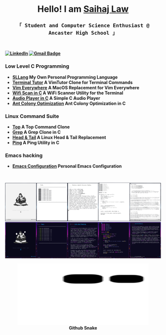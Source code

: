 
<h1 align="center">
Hello! I am <a rel="nofollow noopener noreferrer" target="_blank" href="https://saihaj-laws-wondrous-site.webflow.io">Saihaj Law</a></samp></h1>
  <h3 align = "center">
  <samp>
 
 「 Student and Computer Science Enthusiast @ Ancaster High School<b> 」</br>
  </samp>
 </p>
</h3>
<br>


[![Linkedln](https://img.shields.io/badge/LinkedIn-0077B5?style=flat-square&logo=linkedin&logoColor=white)](https://www.linkedin.com/in/saihaj-law-404b46244/)
[![Gmail Badge](https://img.shields.io/badge/-Gmail-c14438?style=flat-square&logo=Gmail&logoColor=white&link=mailto:laws0817@gmail.com)](mailto:laws0817@gmail.com)

### Low Level C Programming

- **[SLLang](https://github.com/slano-ls/SLLang/)** My Own Personal Programming Language
- **[Terminal Tutor](https://github.com/slano-ls/TerminalTutor)** A VimTutor Clone for Terminal Commands
- **[Vim Everywhere](https://github.com/slano-ls/SketchyVim)** A MacOS Replacement for Vim Everywhere
- **[Wifi Scan in C](https://github.com/slano-ls/External-Projects/blob/main/wifiscan.c)** A WiFi Scanner Utility for the Terminal
- **[Audio Player in C](https://github.com/slano-ls/365_Days_of_Code/blob/main/Day%203.C)** A Simple C Audio Player
- **[Ant Colony Optimization](https://github.com/slano-ls/365_Days_of_Code/blob/main/Day%2011.C)** Ant Colony Optimization in C

### Linux Command Suite
- **[Top](https://github.com/slano-ls/365_Days_of_Code/blob/main/Day%205_3.C)** A Top Command Clone
- **[Grep](https://github.com/slano-ls/365_Days_of_Code/blob/main/Day%201.C)** A Grep Clone in C
- **[Head & Tail](https://github.com/slano-ls/365_Days_of_Code/blob/main/Day%206_2.C)** A Linux Head & Tail Replacement
- **[Ping](https://github.com/slano-ls/365_Days_of_Code/blob/main/Day%207.C)** A Ping Utility in C

### Emacs hacking

- **[Emacs Configuration](https://github.com/slano-ls/Doom-Emacs-Config)** Personal Emacs Configuration
<br/>

<img src="https://raw.githubusercontent.com/slano-ls/slano-ls/master/1.png" width="20%"><img src="https://raw.githubusercontent.com/slano-ls/slano-ls/master/3.png" width="20%"><img src="https://raw.githubusercontent.com/slano-ls/slano-ls/master/2.png" width="20%"/><img src="https://raw.githubusercontent.com/slano-ls/slano-ls/master/5.png" width="20%"/><img src="https://raw.githubusercontent.com/slano-ls/slano-ls/master/4.png" width="20%"/>
<br>
<img src="https://raw.githubusercontent.com/slano-ls/slano-ls/master/7.png" width="20%"><img src="https://raw.githubusercontent.com/slano-ls/slano-ls/master/9.png" width="20%"><img src="https://raw.githubusercontent.com/slano-ls/slano-ls/master/6.png" width="20%"/><img src="https://raw.githubusercontent.com/slano-ls/slano-ls/master/10.png" width="20%"/><img src="https://raw.githubusercontent.com/slano-ls/slano-ls/master/8.png" width="20%"/>


<p align="center">
 <figure align ="center">
  <img align = "center" width="860" height="200" src="https://github.com/slano-ls/slano-ls/blob/output/github-contribution-grid-snake.svg">
  <figcaption>Github Snake</figcaption>
 </figure>
</p>
